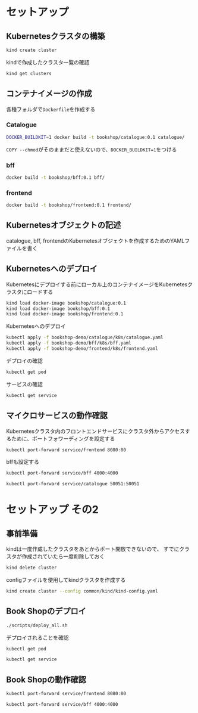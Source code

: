 # セットアップ

## Kubernetesクラスタの構築

```bash
kind create cluster
```

kindで作成したクラスタ一覧の確認
```bash
kind get clusters
```

## コンテナイメージの作成

各種フォルダで`Dockerfile`を作成する

### Catalogue

```bash
DOCKER_BUILDKIT=1 docker build -t bookshop/catalogue:0.1 catalogue/
```

`COPY --chmod`がそのままだと使えないので、`DOCKER_BUILDKIT=1`をつける

### bff

```bash
docker build -t bookshop/bff:0.1 bff/
```

### frontend

```bash
docker build -t bookshop/frontend:0.1 frontend/
```

## Kubernetesオブジェクトの記述

catalogue, bff, frontendのKubernetesオブジェクトを作成するためのYAMLファイルを書く

## Kubernetesへのデプロイ

Kubernetesにデプロイする前にローカル上のコンテナイメージをKubernetesクラスタにロードする

```bash
kind load docker-image bookshop/catalogue:0.1
kind load docker-image bookshop/bff:0.1 
kind load docker-image bookshop/frontend:0.1
```

Kubernetesへのデプロイ

```bash
kubectl apply -f bookshop-demo/catalogue/k8s/catalogue.yaml
kubectl apply -f bookshop-demo/bff/k8s/bff.yaml
kubectl apply -f bookshop-demo/frontend/k8s/frontend.yaml
```

デプロイの確認
```bash
kubectl get pod
```
サービスの確認

```bash
kubectl get service
```

## マイクロサービスの動作確認

Kubernetesクラスタ内のフロントエンドサービスにクラスタ外からアクセスするために、ポートフォワーディングを設定する

```bash
kubectl port-forward service/frontend 8080:80
```

bffも設定する
```bash
kubectl port-forward service/bff 4000:4000
```

```bash
kubectl port-forward service/catalogue 50051:50051
```

# セットアップ その2

## 事前準備

kindは一度作成したクラスタをあとからポート開放できないので、
すでにクラスタが作成されていたら一度削除しておく

```bash
kind delete cluster
```

configファイルを使用してkindクラスタを作成する

```bash
kind create cluster --config common/kind/kind-config.yaml
```

## Book Shopのデプロイ

```bash
./scripts/deploy_all.sh
```

デプロイされることを確認

```bash
kubectl get pod
```

```bash
kubectl get service
```

## Book Shopの動作確認

```bash
kubectl port-forward service/frontend 8080:80
```

```bash
kubectl port-forward service/bff 4000:4000
```
